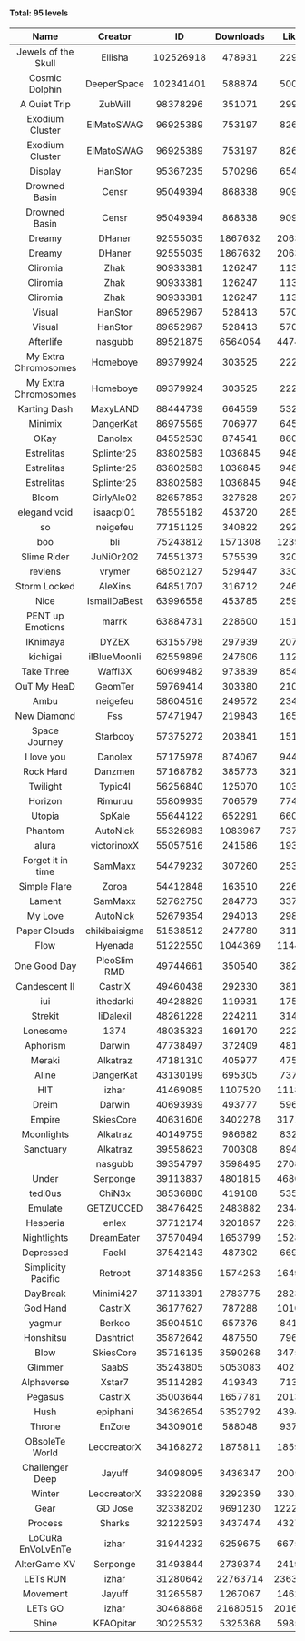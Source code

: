 #### Total: 95 levels

| Name | Creator | ID | Downloads | Likes |
|:---:|:---:|:---:|:---:|:---:|
| Jewels of the Skull | Ellisha | 102526918 | 478931 | 22938
| Cosmic Dolphin | DeeperSpace | 102341401 | 588874 | 50098
| A Quiet Trip | ZubWill | 98378296 | 351071 | 29994
| Exodium Cluster | ElMatoSWAG | 96925389 | 753197 | 82678
| Exodium Cluster | ElMatoSWAG | 96925389 | 753197 | 82678
| Display | HanStor | 95367235 | 570296 | 65405
| Drowned Basin | Censr | 95049394 | 868338 | 90984
| Drowned Basin | Censr | 95049394 | 868338 | 90984
| Dreamy | DHaner | 92555035 | 1867632 | 206315
| Dreamy | DHaner | 92555035 | 1867632 | 206315
| Cliromia | Zhak | 90933381 | 126247 | 11389
| Cliromia | Zhak | 90933381 | 126247 | 11389
| Cliromia | Zhak | 90933381 | 126247 | 11389
| Visual | HanStor | 89652967 | 528413 | 57068
| Visual | HanStor | 89652967 | 528413 | 57068
| Afterlife | nasgubb | 89521875 | 6564054 | 447423
| My Extra Chromosomes | Homeboye | 89379924 | 303525 | 22291
| My Extra Chromosomes | Homeboye | 89379924 | 303525 | 22291
| Karting Dash | MaxyLAND | 88444739 | 664559 | 53294
| Minimix | DangerKat | 86975565 | 706977 | 64580
| OKay | Danolex | 84552530 | 874541 | 86057
| Estrelitas | Splinter25 | 83802583 | 1036845 | 94881
| Estrelitas | Splinter25 | 83802583 | 1036845 | 94881
| Estrelitas | Splinter25 | 83802583 | 1036845 | 94881
| Bloom | GirlyAle02 | 82657853 | 327628 | 29773
| elegand void | isaacpl01 | 78555182 | 453720 | 28557
| so | neigefeu | 77151125 | 340822 | 29293
| boo | bli | 75243812 | 1571308 | 123964
| Slime Rider | JuNiOr202 | 74551373 | 575539 | 32033
| reviens | vrymer | 68502127 | 529447 | 33092
| Storm Locked | AleXins | 64851707 | 316712 | 24601
| Nice | IsmailDaBest | 63996558 | 453785 | 25998
| PENT up Emotions | marrk | 63884731 | 228600 | 15104
| IKnimaya | DYZEX | 63155798 | 297939 | 20734
| kichigai | iIBlueMoonIi | 62559896 | 247606 | 11226
| Take Three | Waffl3X | 60699482 | 973839 | 85418
| OuT My HeaD | GeomTer | 59769414 | 303380 | 21014
| Ambu | neigefeu | 58604516 | 249572 | 23447
| New Diamond | Fss | 57471947 | 219843 | 16538
| Space Journey | Starbooy | 57375272 | 203841 | 15174
| I love you | Danolex | 57175978 | 874067 | 94455
| Rock Hard | Danzmen | 57168782 | 385773 | 32161
| Twilight | Typic4l | 56256840 | 125070 | 10382
| Horizon | Rimuruu | 55809935 | 706579 | 77495
| Utopia | SpKale | 55644122 | 652291 | 66001
| Phantom | AutoNick | 55326983 | 1083967 | 73769
| alura | victorinoxX | 55057516 | 241586 | 19372
| Forget it in time | SamMaxx | 54479232 | 307260 | 25318
| Simple Flare | Zoroa | 54412848 | 163510 | 22625
| Lament | SamMaxx | 52762750 | 284773 | 33782
| My Love | AutoNick | 52679354 | 294013 | 29835
| Paper Clouds | chikibaisigma | 51538512 | 247780 | 31168
| Flow | Hyenada | 51222550 | 1044369 | 114408
| One Good Day | PleoSlim RMD | 49744661 | 350540 | 38264
| Candescent II | CastriX | 49460438 | 292330 | 38131
| iui | ithedarki | 49428829 | 119931 | 17556
| Strekit | IiDalexiI | 48261228 | 224211 | 31482
| Lonesome | 1374 | 48035323 | 169170 | 22286
| Aphorism | Darwin | 47738497 | 372409 | 48168
| Meraki | Alkatraz | 47181310 | 405977 | 47534
| Aline | DangerKat | 43130199 | 695305 | 73721
| HIT | izhar | 41469085 | 1107520 | 111810
| Dreim | Darwin | 40693939 | 493777 | 59642
| Empire | SkiesCore | 40631606 | 3402278 | 317193
| Moonlights | Alkatraz | 40149755 | 986682 | 83215
| Sanctuary | Alkatraz | 39558623 | 700308 | 89421
|   | nasgubb | 39354797 | 3598495 | 270881
| Under | Serponge | 39113837 | 4801815 | 468030
| tedi0us | ChiN3x | 38536880 | 419108 | 53554
| Emulate | GETZUCCED | 38476425 | 2483882 | 234403
| Hesperia | enlex | 37712174 | 3201857 | 226259
| Nightlights | DreamEater | 37570494 | 1653799 | 152836
| Depressed | FaekI | 37542143 | 487302 | 66933
| Simplicity Pacific | Retropt | 37148359 | 1574253 | 164944
| DayBreak | Minimi427 | 37113391 | 2783775 | 282344
| God Hand | CastriX | 36177627 | 787288 | 101060
| yagmur | Berkoo | 35904510 | 657376 | 84138
| Honshitsu | Dashtrict | 35872642 | 487550 | 79613
| Blow | SkiesCore | 35716135 | 3590268 | 347578
| Glimmer | SaabS | 35243805 | 5053083 | 402794
| Alphaverse | Xstar7 | 35114282 | 419343 | 71367
| Pegasus | CastriX | 35003644 | 1657781 | 201363
| Hush | epiphani | 34362654 | 5352792 | 439409
| Throne | EnZore | 34309016 | 588048 | 93757
| OBsoleTe World | LeocreatorX | 34168272 | 1875811 | 185912
| Challenger Deep | Jayuff | 34098095 | 3436347 | 200595
| Winter | LeocreatorX | 33322088 | 3292359 | 330168
| Gear | GD Jose | 32338202 | 9691230 | 1222062
| Process | Sharks | 32122593 | 3437474 | 432728
| LoCuRa EnVoLvEnTe | izhar | 31944232 | 6259675 | 667507
| AlterGame XV | Serponge | 31493844 | 2739374 | 241920
| LETs  RUN | izhar | 31280642 | 22763714 | 2363631
| Movement | Jayuff | 31265587 | 1267067 | 146229
| LETs GO | izhar | 30468868 | 21680515 | 2016096
| Shine | KFAOpitar | 30225532 | 5325368 | 598586
